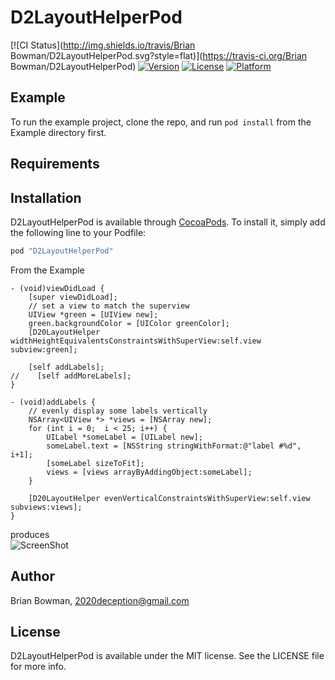 # D2LayoutHelperPod

[![CI Status](http://img.shields.io/travis/Brian Bowman/D2LayoutHelperPod.svg?style=flat)](https://travis-ci.org/Brian Bowman/D2LayoutHelperPod)
[![Version](https://img.shields.io/cocoapods/v/D2LayoutHelperPod.svg?style=flat)](http://cocoapods.org/pods/D2LayoutHelperPod)
[![License](https://img.shields.io/cocoapods/l/D2LayoutHelperPod.svg?style=flat)](http://cocoapods.org/pods/D2LayoutHelperPod)
[![Platform](https://img.shields.io/cocoapods/p/D2LayoutHelperPod.svg?style=flat)](http://cocoapods.org/pods/D2LayoutHelperPod)

## Example

To run the example project, clone the repo, and run `pod install` from the Example directory first.

## Requirements

## Installation

D2LayoutHelperPod is available through [CocoaPods](http://cocoapods.org). To install
it, simply add the following line to your Podfile:

```ruby
pod "D2LayoutHelperPod"
```

From the Example
```objc
- (void)viewDidLoad {
    [super viewDidLoad];
    // set a view to match the superview
    UIView *green = [UIView new];
    green.backgroundColor = [UIColor greenColor];
    [D20LayoutHelper widthHeightEquivalentsConstraintsWithSuperView:self.view subview:green];
    
    [self addLabels];
//    [self addMoreLabels];
}

- (void)addLabels {
    // evenly display some labels vertically
    NSArray<UIView *> *views = [NSArray new];
    for (int i = 0;  i < 25; i++) {
        UILabel *someLabel = [UILabel new];
        someLabel.text = [NSString stringWithFormat:@"label #%d", i+1];
        [someLabel sizeToFit];
        views = [views arrayByAddingObject:someLabel];
    }
    
    [D20LayoutHelper evenVerticalConstraintsWithSuperView:self.view subviews:views];
}
```

produces  
![ScreenShot](https://raw.githubusercontent.com/2020Deception/D2LayoutHelperPod/master/Example/D2LayoutHelperPod/vertical.png)  

## Author

Brian Bowman, 2020deception@gmail.com

## License

D2LayoutHelperPod is available under the MIT license. See the LICENSE file for more info.
